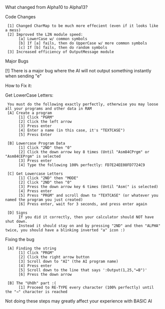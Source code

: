 What changed from Alpha10 to Alpha13?

Code Changes

     [1] Changed CharMap to be much more effecient (even if it looks like a mess)
     [2] Improved the L2N module speed:
          [a] LowerCase w/ common symbols
          [b] If [a] fails, then do UpperCase w/ more common symbols
          [c] If [b] fails, then do random symbols
     [3] Increased efficiency of OutputMessage module
     
Major Bugs

[!] There is a major bug where the AI will not output something instantly when sending "e"

How to Fix it:
 
Get LowerCase Letters:
     
     You must do the following exactly perfectly, otherwise you may loose all your programs and other data in RAM
     [A] Create a program
          [1] Click "PGRM"
          [2] Click the left arrow
          [3] Press enter
          [4] Enter a name (in this case, it's "TEXTCASE")
          [5] Press Enter
     
     [B] Lowercase Program Data
          [1] Click "2ND" then "0"
          [2] Click the down arrow key 8 times (Until "Asm84CPrgm" or "Asm84CEPrgm" is selected
          [3] Press enter
          [4] Type the following 100% perfectly: FD7E24EE08FD7724C9
          
     [C] Get Lowercase Letters
          [1] Click "2ND" then "MODE"
          [2] Click "2ND" then "0"
          [3] Press the down arrow key 6 times (Until "Asm(" is selected)
          [4] Press enter
          [5] Press "PRGM" and scroll down to "TEXTCASE" (or whatever you named the program you just created)
          [6] Press enter, wait for 3 seconds, and press enter again
          
     [D] Signs
          If you did it correctly, then your calculator should NOT have shut down. 
          Instead it should stay on and by pressing "2ND" and then "ALPHA" twice, you should have a blinking inverted "a" icon :)

Fixing the bug

     [A] Finding the string
          [1] Click "PRGM"
          [2] Click the right arrow button
          [3] Scroll down to "AI" (the AI program name)
          [4] Press enter
          [5] Scroll down to the line that says ':Output(1,25,"=B")'
          [6] Press the down arrow
          
     [B] The "UhOh" part :(
          [1] Proceed to RE-TYPE every character (100% perfectly) until the "→" character is reached

Not doing these steps may greatly affect your experience with BASIC AI
